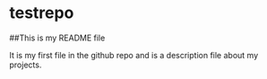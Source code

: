 # testrepo

##This is my README file

It is my first file in the github repo and is a description file about my projects.
